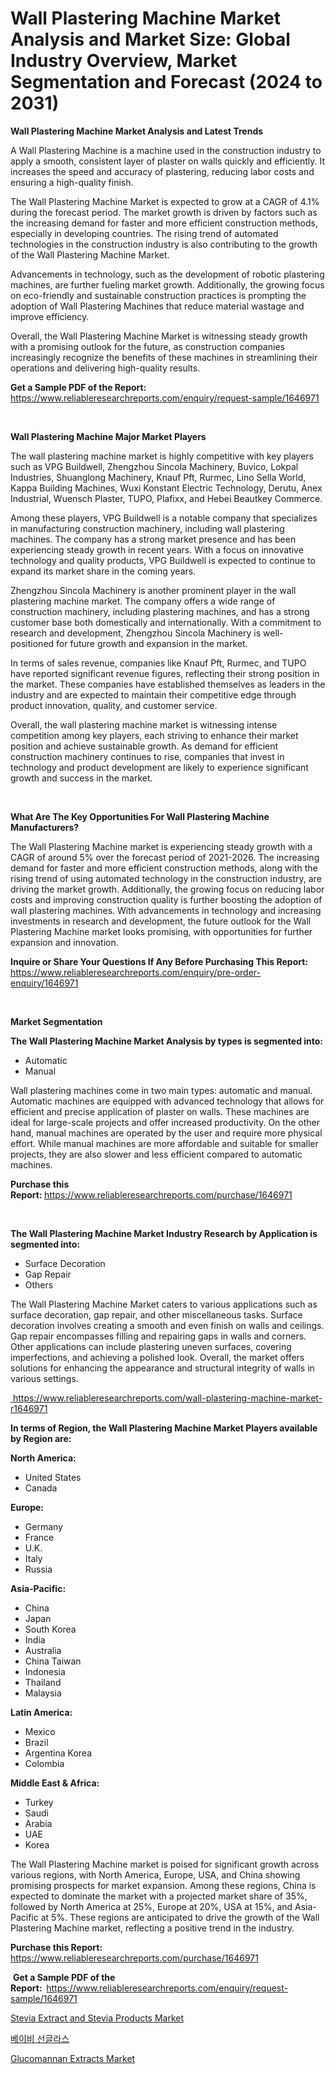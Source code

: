 <p><h1>Wall Plastering Machine Market Analysis and Market Size: Global Industry Overview, Market Segmentation and Forecast (2024 to 2031)</h1></p><p><strong>Wall Plastering Machine Market Analysis and Latest Trends</strong></p>
<p><p>A Wall Plastering Machine is a machine used in the construction industry to apply a smooth, consistent layer of plaster on walls quickly and efficiently. It increases the speed and accuracy of plastering, reducing labor costs and ensuring a high-quality finish.</p><p>The Wall Plastering Machine Market is expected to grow at a CAGR of 4.1% during the forecast period. The market growth is driven by factors such as the increasing demand for faster and more efficient construction methods, especially in developing countries. The rising trend of automated technologies in the construction industry is also contributing to the growth of the Wall Plastering Machine Market.</p><p>Advancements in technology, such as the development of robotic plastering machines, are further fueling market growth. Additionally, the growing focus on eco-friendly and sustainable construction practices is prompting the adoption of Wall Plastering Machines that reduce material wastage and improve efficiency.</p><p>Overall, the Wall Plastering Machine Market is witnessing steady growth with a promising outlook for the future, as construction companies increasingly recognize the benefits of these machines in streamlining their operations and delivering high-quality results.</p></p>
<p><strong>Get a Sample PDF of the Report:&nbsp;</strong> <a href="https://www.reliableresearchreports.com/enquiry/request-sample/1646971">https://www.reliableresearchreports.com/enquiry/request-sample/1646971</a></p>
<p>&nbsp;</p>
<p><strong>Wall Plastering Machine Major Market Players</strong></p>
<p><p>The wall plastering machine market is highly competitive with key players such as VPG Buildwell, Zhengzhou Sincola Machinery, Buvico, Lokpal Industries, Shuanglong Machinery, Knauf Pft, Rurmec, Lino Sella World, Kappa Building Machines, Wuxi Konstant Electric Technology, Derutu, Anex Industrial, Wuensch Plaster, TUPO, Plafixx, and Hebei Beautkey Commerce.</p><p>Among these players, VPG Buildwell is a notable company that specializes in manufacturing construction machinery, including wall plastering machines. The company has a strong market presence and has been experiencing steady growth in recent years. With a focus on innovative technology and quality products, VPG Buildwell is expected to continue to expand its market share in the coming years.</p><p>Zhengzhou Sincola Machinery is another prominent player in the wall plastering machine market. The company offers a wide range of construction machinery, including plastering machines, and has a strong customer base both domestically and internationally. With a commitment to research and development, Zhengzhou Sincola Machinery is well-positioned for future growth and expansion in the market.</p><p>In terms of sales revenue, companies like Knauf Pft, Rurmec, and TUPO have reported significant revenue figures, reflecting their strong position in the market. These companies have established themselves as leaders in the industry and are expected to maintain their competitive edge through product innovation, quality, and customer service.</p><p>Overall, the wall plastering machine market is witnessing intense competition among key players, each striving to enhance their market position and achieve sustainable growth. As demand for efficient construction machinery continues to rise, companies that invest in technology and product development are likely to experience significant growth and success in the market.</p></p>
<p>&nbsp;</p>
<p><strong>What Are The Key Opportunities For Wall Plastering Machine Manufacturers?</strong></p>
<p><p>The Wall Plastering Machine market is experiencing steady growth with a CAGR of around 5% over the forecast period of 2021-2026. The increasing demand for faster and more efficient construction methods, along with the rising trend of using automated technology in the construction industry, are driving the market growth. Additionally, the growing focus on reducing labor costs and improving construction quality is further boosting the adoption of wall plastering machines. With advancements in technology and increasing investments in research and development, the future outlook for the Wall Plastering Machine market looks promising, with opportunities for further expansion and innovation.</p></p>
<p><strong>Inquire or Share Your Questions If Any Before Purchasing This Report:</strong> <a href="https://www.reliableresearchreports.com/enquiry/pre-order-enquiry/1646971">https://www.reliableresearchreports.com/enquiry/pre-order-enquiry/1646971</a></p>
<p>&nbsp;</p>
<p><strong>Market Segmentation</strong></p>
<p><strong>The Wall Plastering Machine Market Analysis by types is segmented into:</strong></p>
<p><ul><li>Automatic</li><li>Manual</li></ul></p>
<p><p>Wall plastering machines come in two main types: automatic and manual. Automatic machines are equipped with advanced technology that allows for efficient and precise application of plaster on walls. These machines are ideal for large-scale projects and offer increased productivity. On the other hand, manual machines are operated by the user and require more physical effort. While manual machines are more affordable and suitable for smaller projects, they are also slower and less efficient compared to automatic machines.</p></p>
<p><strong>Purchase this Report:&nbsp;</strong><a href="https://www.reliableresearchreports.com/purchase/1646971">https://www.reliableresearchreports.com/purchase/1646971</a></p>
<p>&nbsp;</p>
<p><strong>The Wall Plastering Machine Market Industry Research by Application is segmented into:</strong></p>
<p><ul><li>Surface Decoration</li><li>Gap Repair</li><li>Others</li></ul></p>
<p><p>The Wall Plastering Machine Market caters to various applications such as surface decoration, gap repair, and other miscellaneous tasks. Surface decoration involves creating a smooth and even finish on walls and ceilings. Gap repair encompasses filling and repairing gaps in walls and corners. Other applications can include plastering uneven surfaces, covering imperfections, and achieving a polished look. Overall, the market offers solutions for enhancing the appearance and structural integrity of walls in various settings.</p></p>
<p><a href="https://www.reliableresearchreports.com/wall-plastering-machine-market-r1646971">&nbsp;https://www.reliableresearchreports.com/wall-plastering-machine-market-r1646971</a></p>
<p><strong>In terms of Region, the Wall Plastering Machine Market Players available by Region are:</strong></p>
<p>
    <p> <strong> North America: </strong>
        <ul>
            <li>United States</li>
            <li>Canada</li>
        </ul>
        </p> 
    <p> <strong> Europe: </strong>
        <ul>
            <li>Germany</li>
            <li>France</li>
            <li>U.K.</li>
            <li>Italy</li>
            <li>Russia</li>
        </ul>
        </p> 
    <p> <strong> Asia-Pacific: </strong>
        <ul>
            <li>China</li>
            <li>Japan</li>
            <li>South Korea</li>
            <li>India</li>
            <li>Australia</li>
            <li>China Taiwan</li>
            <li>Indonesia</li>
            <li>Thailand</li>
            <li>Malaysia</li>
        </ul>
        </p> 
    <p> <strong> Latin America: </strong>
        <ul>
            <li>Mexico</li>
            <li>Brazil</li>
            <li>Argentina Korea</li>
            <li>Colombia</li>
        </ul>
        </p> 
    <p> <strong> Middle East & Africa: </strong>
        <ul>
            <li>Turkey</li>
            <li>Saudi</li>
            <li>Arabia</li>
            <li>UAE</li>
            <li>Korea</li>
        </ul>
    </p>
    </p>
<p><p>The Wall Plastering Machine market is poised for significant growth across various regions, with North America, Europe, USA, and China showing promising prospects for market expansion. Among these regions, China is expected to dominate the market with a projected market share of 35%, followed by North America at 25%, Europe at 20%, USA at 15%, and Asia-Pacific at 5%. These regions are anticipated to drive the growth of the Wall Plastering Machine market, reflecting a positive trend in the industry.</p></p>
<p><strong>Purchase this Report: </strong><a href="https://www.reliableresearchreports.com/purchase/1646971">https://www.reliableresearchreports.com/purchase/1646971</a></p>
<p>&nbsp;<strong>Get a Sample PDF of the Report:&nbsp;&nbsp;</strong><a href="https://www.reliableresearchreports.com/enquiry/request-sample/1646971">https://www.reliableresearchreports.com/enquiry/request-sample/1646971</a></p>
<p><strong></strong></p>
<p><p><a href="https://github.com/HallieBird1/Market-Research-Report-List-1/blob/main/stevia-extract-and-stevia-products-market.md">Stevia Extract and Stevia Products Market</a></p><p><a href="https://medium.com/@trevorkruvalis5678/%EC%95%84%EA%B8%B0-%EC%84%A0%EA%B8%80%EB%9D%BC%EC%8A%A4-%EC%8B%9C%EC%9E%A5-%EA%B8%80%EB%A1%9C%EB%B2%8C-%EB%B0%8F-%EC%A7%80%EC%97%AD-%EB%B6%84%EC%84%9D-%EC%A7%80%EC%97%AD-%EA%B5%AD%EA%B0%80-%EC%88%98%EC%A4%80-%EB%B6%84%EC%84%9D-%EB%B0%8F-%EA%B2%BD%EC%9F%81-%ED%92%8D%EA%B2%BD%EC%97%90-%EC%B4%88%EC%A0%90%EC%9D%84-%EB%A7%9E%EC%B6%98-%EB%B6%84%EC%84%9D-56412d14caa9">베이비 선글라스</a></p><p><a href="https://github.com/faisalayoob601/Market-Research-Report-List-1/blob/main/glucomannan-extracts-market.md">Glucomannan Extracts Market</a></p></p>